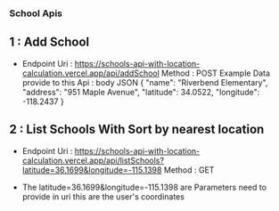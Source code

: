 ### School Apis

## 1 : Add School

- Endpoint Uri :
  https://schools-api-with-location-calculation.vercel.app/api/addSchool
  Method : POST
  Example Data provide to this Api : body JSON
  {
  "name": "Riverbend Elementary",
  "address": "951 Maple Avenue",
  "latitude": 34.0522,
  "longitude": -118.2437
  }


## 2 : List Schools With Sort by nearest location

- Endpoint Uri :
  https://schools-api-with-location-calculation.vercel.app/api/listSchools?latitude=36.1699&longitude=-115.1398
  Method : GET

- The latitude=36.1699&longitude=-115.1398 are Parameters need to provide in uri this are the user's coordinates
